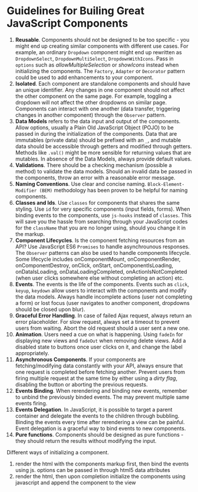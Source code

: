 # Guidelines for Builing Great JavaScript Components

1. **Reusable**. Components should not be designed to be too specific - you might end up creating similar components with different use cases. For example, an ordinary `Dropdown` component might end up rewritten as `DropdownSelect`, `DropdownMultiSelect`, `DropdownWithIcons`. Pass in `options` such as *allowMultipleSelection* or *showIcons* instead when initializing the components. The `Factory`, `Adapter` or `Decorator` pattern could be used to add enhancements to your component.
2. **Isolated**. Each component are standalone components and should have an unique identifier. Any changes in one component should not affect the other component on the same page. For example, toggling a dropdown will not affect the other dropdowns on similar page. Components can interact with one another (data transfer, triggering changes in another component) through the `Observer` pattern.
3. **Data Models** refers to the data input and output of the components. Allow options, usually a Plain Old JavaScript Object (POJO) to be passed in during the initialization of the components. Data that are immutables (private data) should be prefixed with an `_`, and mutable data should be accessible through getters and modified through getters. Methods like `.val()` might be more sensible for returning values that are mutables. In absence of the Data Models, always provide default values.
4. **Validations**. There should be a checking mechanism (possible a method) to validate the data models. Should an invalid data be passed in the components, throw an error with a reasonable error message.
5. **Naming Conventions**. Use clear and concise naming. `Block-Element-Modifier (BEM)` methodology has been proven to be helpful for naming components.
5. **Classes and Ids**. Use `classes` for components that shares the same styling. Use `id` for very specific components (input fields, forms). When binding events to the components, use `js-hooks` instead of `classes`. This will save you the hassle from searching through your JavaScript codes for the `className` that you are no longer using, should you change it in the markup.
6. **Component Lifecycles**. Is the component fetching resources from an API? Use JavaScript ES6 `Promises` to handle asynchrounous responses. The `Observer` patterns can also be used to handle components lifecycle. Some lifecycle includes onComponentMount, onComponentRender, onComponentDestroy, onClick, onStart, onComponentIsLoading, onDataIsLoading, onDataLoadingCompleted, onActionIsNotCompleted (when user clicks somewhere else without completing an action) etc.
7. **Events**. The events is the life of the components. Events such as `click`, `keyup`, `keydown` allow users to interact with the components and modify the data models. Always handle incomplete actions (user not completing a form) or lost focus (user navigates to another component, dropdowns should be closed upon blur).
8. **Graceful Error Handling**. In case of failed Ajax request, always return an error placeholder. For slow request, always set a timeout to prevent users from waiting. Abort the old request should a user sent a new one.
9. **Animation**. Users need a cue on what is happening. Using `fadeIn` for displaying new views and `fadeOut` when removing delete views. Add a disabled state to buttons once user clicks on it, and change the label appropriately. 
10. **Asynchronous Components**. If your components are fetching/modifying data constantly with your API, always ensure that one request is completed before fetching another. Prevent users from firing multiple request at the same time by either using a *dirty flag*, disabling the button or aborting the previous requests.
11. **Events Binding**. When rerendering and binding new events, remember to unbind the previously binded events. The may prevent multiple same events firing. 
12. **Events Delegation**. In JavaScript, it is possible to target a parent container and delegate the events to the children through bubbling. Binding the events every time after rerendering a view can be painful. Event delegation is a graceful way to bind events to new components.
13. **Pure functions**. Components should be designed as pure functions - they should return the results without modifying the input.




Different ways of initializing a component.

1. render the html with the components markup first, then bind the events using js. options can be passed in through html5 data attributes
2. render the html, then upon completion initialize the components using javascript and append the component to the view
